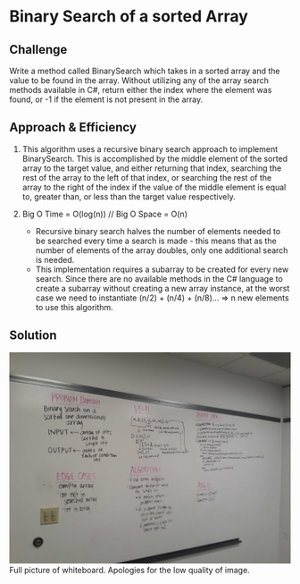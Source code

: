 # Binary Search of a sorted Array

## Challenge
Write a method called BinarySearch which takes in a sorted array and the value to be found in the array. 
Without utilizing any of the array search methods available in C#, return either the index where the element
was found, or -1 if the element is not present in the array.

## Approach & Efficiency

1.  This algorithm uses a recursive binary search approach to implement BinarySearch. This is accomplished by
	the middle element of the sorted array to the target value, and either returning that index, searching the
	rest of the array to the left of that index, or searching the rest of the array to the right of the index 
	if the value of the middle element is equal to, greater than, or less than the target value respectively.

2.	Big O Time = O(log(n)) // Big O Space = O(n)
	- Recursive binary search halves the number of elements needed to be searched every time a search is made -
	this means that as the number of elements of the array doubles, only one additional search is needed.
	- This implementation requires a subarray to be created for every new search. Since there are no available 
	methods in the C# language to create a subarray without creating a new array instance, at the worst case we 
	need to instantiate (n/2) + (n/4) + (n/8)... => n new elements to use this algorithm. 

## Solution

![Whiteboard for Insert and Shift an Array](../../assets/Challenge3_full.jpg)
Full picture of whiteboard. Apologies for the low quality of image.
